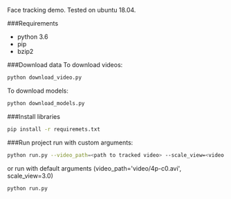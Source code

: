 Face tracking demo.
Tested on ubuntu 18.04.

###Requirements
- python 3.6
- pip
- bzip2

###Download data
To download videos:
```bash
python download_video.py
```

To download models:
```bash
python download_models.py
```

###Install libraries
```bash
pip install -r requiremets.txt
```

###Run project
run with custom arguments:
```bash
python run.py --video_path=<path to tracked video> --scale_view=<video zoom ratio> 
```
or run with default arguments (video_path='video/4p-c0.avi', scale_view=3.0)
```bash
python run.py
```

